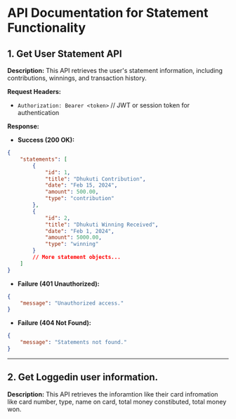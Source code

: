# API Documentation for Statement Functionality

## 1. Get User Statement API

**Description:** This API retrieves the user's statement information, including contributions, winnings, and transaction history.

**Request Headers:**
- `Authorization: Bearer <token>` // JWT or session token for authentication

**Response:**
- **Success (200 OK):**
```json
{
    "statements": [
        {
            "id": 1,
            "title": "Dhukuti Contribution",
            "date": "Feb 15, 2024",
            "amount": 500.00,
            "type": "contribution"
        },
        {
            "id": 2,
            "title": "Dhukuti Winning Received",
            "date": "Feb 1, 2024",
            "amount": 5000.00,
            "type": "winning"
        }
        // More statement objects...
    ]
}
```
- **Failure (401 Unauthorized):**
```json
{
    "message": "Unauthorized access."
}
```
- **Failure (404 Not Found):**
```json
{
    "message": "Statements not found."
}
```

---

## 2. Get Loggedin user information.

**Description:** This API retrieves the inforamtion like their card infromation like card number, type, name on card, total money constibuted, total money won.